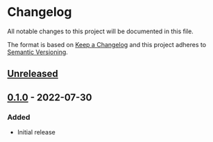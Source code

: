 Changelog
=========
All notable changes to this project will be documented in this file.

The format is based on [Keep a Changelog](http://keepachangelog.com/en/1.0.0/)
and this project adheres to [Semantic Versioning](http://semver.org/spec/v2.0.0.html).

[Unreleased](https://github.com/jshwi/turba/compare/v0.1.0...HEAD)
------------------------------------------------------------------------

[0.1.0](https://github.com/jshwi/turba/releases/tag/v0.1.0) - 2022-07-30
------------------------------------------------------------------------
### Added
- Initial release
